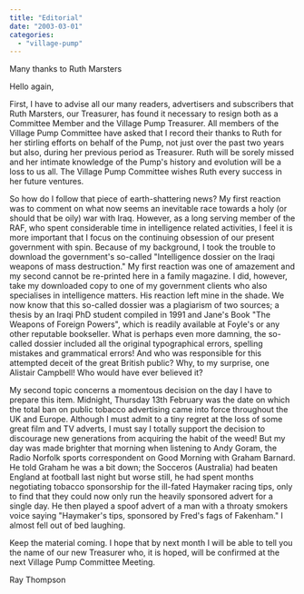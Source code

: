 ```yaml
---
title: "Editorial"
date: "2003-03-01"
categories: 
  - "village-pump"
---
```


Many thanks to Ruth Marsters

Hello again,

First, I have to advise all our many readers, advertisers and subscribers that Ruth Marsters, our Treasurer, has found it necessary to resign both as a Committee Member and the Village Pump Treasurer. All members of the Village Pump Committee have asked that I record their thanks to Ruth for her stirling efforts on behalf of the Pump, not just over the past two years but also, during her previous period as Treasurer. Ruth will be sorely missed and her intimate knowledge of the Pump's history and evolution will be a loss to us all. The Village Pump Committee wishes Ruth every success in her future ventures.

So how do I follow that piece of earth-shattering news? My first reaction was to comment on what now seems an inevitable race towards a holy (or should that be oily) war with Iraq. However, as a long serving member of the RAF, who spent considerable time in intelligence related activities, I feel it is more important that I focus on the continuing obsession of our present government with spin. Because of my background, I took the trouble to download the government's so-called "Intelligence dossier on the Iraqi weapons of mass destruction." My first reaction was one of amazement and my second cannot be re-printed here in a family magazine. I did, however, take my downloaded copy to one of my government clients who also specialises in intelligence matters. His reaction left mine in the shade. We now know that this so-called dossier was a plagiarism of two sources; a thesis by an Iraqi PhD student compiled in 1991 and Jane's Book "The Weapons of Foreign Powers", which is readily available at Foyle's or any other reputable bookseller. What is perhaps even more damning, the so-called dossier included all the original typographical errors, spelling mistakes and grammatical errors! And who was responsible for this attempted deceit of the great British public? Why, to my surprise, one Alistair Campbell! Who would have ever believed it?

My second topic concerns a momentous decision on the day I have to prepare this item. Midnight, Thursday 13th February was the date on which the total ban on public tobacco advertising came into force throughout the UK and Europe. Although I must admit to a tiny regret at the loss of some great film and TV adverts, I must say I totally support the decision to discourage new generations from acquiring the habit of the weed! But my day was made brighter that morning when listening to Andy Goram, the Radio Norfolk sports correspondent on Good Morning with Graham Barnard. He told Graham he was a bit down; the Socceros (Australia) had beaten England at football last night but worse still, he had spent months negotiating tobacco sponsorship for the ill-fated Haymaker racing tips, only to find that they could now only run the heavily sponsored advert for a single day. He then played a spoof advert of a man with a throaty smokers voice saying "Haymaker's tips, sponsored by Fred's fags of Fakenham." I almost fell out of bed laughing.

Keep the material coming. I hope that by next month I will be able to tell you the name of our new Treasurer who, it is hoped, will be confirmed at the next Village Pump Committee Meeting.

Ray Thompson
